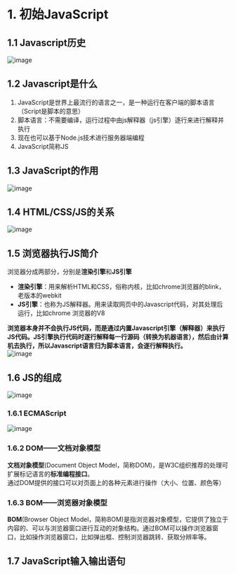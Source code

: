 # 1. 初始JavaScript
## 1.1 Javascript历史
![image](https://github.com/Happy-jianghui/Frontend-Learning/assets/98568967/3b34f601-7397-419f-abe3-d4cea050cc13)

## 1.2 Javascript是什么
1. JavaScript是世界上最流行的语言之一，是一种运行在客户端的脚本语言（Script是脚本的意思）
2. 脚本语言：不需要编译，运行过程中由js解释器（js引擎）逐行来进行解释并执行
3. 现在也可以基于Node.js技术进行服务器端编程
4. JavaScript简称JS

## 1.3 JavaScript的作用
![image](https://github.com/Happy-jianghui/Frontend-Learning/assets/98568967/a42d45b9-7405-4450-b3b7-a90b4f03d845)

## 1.4 HTML/CSS/JS的关系
![image](https://github.com/Happy-jianghui/Frontend-Learning/assets/98568967/902b0c42-fd3e-456f-affc-078482805948)

## 1.5 浏览器执行JS简介
浏览器分成两部分，分别是**渲染引擎**和**JS引擎**  
 - **渲染引擎**：用来解析HTML和CSS，俗称内核，比如chrome浏览器的blink，老版本的webkit
 - **JS引擎**：也称为JS解释器。用来读取网页中的Javascript代码，对其处理后运行，比如chrome 浏览器的V8

**浏览器本身并不会执行JS代码，而是通过内置Javascript引擎（解释器）来执行JS代码。JS引擎执行代码时逐行解释每一行源码（转换为机器语言），然后由计算机去执行，所以Javascript语言归为脚本语言，会逐行解释执行。**  
![image](https://github.com/Happy-jianghui/Frontend-Learning/assets/98568967/b7759b24-17ca-4b84-aa3b-831fac3c4db4)

## 1.6 JS的组成
![image](https://github.com/Happy-jianghui/Frontend-Learning/assets/98568967/1e62c34a-0224-4995-bd00-071428e69299) 

### 1.6.1 ECMAScript
![image](https://github.com/Happy-jianghui/Frontend-Learning/assets/98568967/629e4198-8acd-40e9-9382-7e4db8c674b4)

### 1.6.2 DOM——文档对象模型
**文档对象模型**(Document Object Model，简称DOM)，是W3C组织推荐的处理可扩展标记语言的**标准编程接口**。  
通过DOM提供的接口可以对页面上的各种元素进行操作（大小、位置、颜色等）

### 1.6.3 BOM——浏览器对象模型
**BOM**(Browser Object Model，简称BOM)是指浏览器对象模型，它提供了独立于内容的、可以与浏览器窗口进行互动的对象结构。通过BOM可以操作浏览器窗口，比如操作浏览器窗口，比如弹出框、控制浏览器跳转、获取分辨率等。

## 1.7 JavaScript输入输出语句

